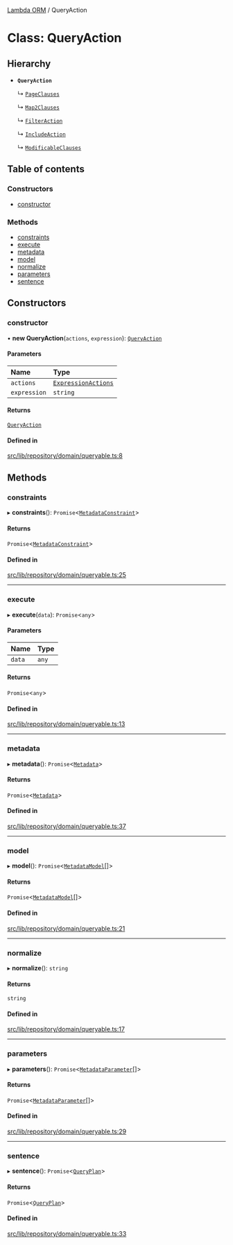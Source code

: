 [Lambda ORM](../README.md) / QueryAction

# Class: QueryAction

## Hierarchy

- **`QueryAction`**

  ↳ [`PageClauses`](PageClauses.md)

  ↳ [`Map2Clauses`](Map2Clauses.md)

  ↳ [`FilterAction`](FilterAction.md)

  ↳ [`IncludeAction`](IncludeAction.md)

  ↳ [`ModificableClauses`](ModificableClauses.md)

## Table of contents

### Constructors

- [constructor](QueryAction.md#constructor)

### Methods

- [constraints](QueryAction.md#constraints)
- [execute](QueryAction.md#execute)
- [metadata](QueryAction.md#metadata)
- [model](QueryAction.md#model)
- [normalize](QueryAction.md#normalize)
- [parameters](QueryAction.md#parameters)
- [sentence](QueryAction.md#sentence)

## Constructors

### constructor

• **new QueryAction**(`actions`, `expression`): [`QueryAction`](QueryAction.md)

#### Parameters

| Name | Type |
| :------ | :------ |
| `actions` | [`ExpressionActions`](../interfaces/ExpressionActions.md) |
| `expression` | `string` |

#### Returns

[`QueryAction`](QueryAction.md)

#### Defined in

[src/lib/repository/domain/queryable.ts:8](https://github.com/FlavioLionelRita/lambdaorm-base/blob/f6f4b0e/src/lib/repository/domain/queryable.ts#L8)

## Methods

### constraints

▸ **constraints**(): `Promise`\<[`MetadataConstraint`](../interfaces/MetadataConstraint.md)\>

#### Returns

`Promise`\<[`MetadataConstraint`](../interfaces/MetadataConstraint.md)\>

#### Defined in

[src/lib/repository/domain/queryable.ts:25](https://github.com/FlavioLionelRita/lambdaorm-base/blob/f6f4b0e/src/lib/repository/domain/queryable.ts#L25)

___

### execute

▸ **execute**(`data`): `Promise`\<`any`\>

#### Parameters

| Name | Type |
| :------ | :------ |
| `data` | `any` |

#### Returns

`Promise`\<`any`\>

#### Defined in

[src/lib/repository/domain/queryable.ts:13](https://github.com/FlavioLionelRita/lambdaorm-base/blob/f6f4b0e/src/lib/repository/domain/queryable.ts#L13)

___

### metadata

▸ **metadata**(): `Promise`\<[`Metadata`](../interfaces/Metadata.md)\>

#### Returns

`Promise`\<[`Metadata`](../interfaces/Metadata.md)\>

#### Defined in

[src/lib/repository/domain/queryable.ts:37](https://github.com/FlavioLionelRita/lambdaorm-base/blob/f6f4b0e/src/lib/repository/domain/queryable.ts#L37)

___

### model

▸ **model**(): `Promise`\<[`MetadataModel`](../interfaces/MetadataModel.md)[]\>

#### Returns

`Promise`\<[`MetadataModel`](../interfaces/MetadataModel.md)[]\>

#### Defined in

[src/lib/repository/domain/queryable.ts:21](https://github.com/FlavioLionelRita/lambdaorm-base/blob/f6f4b0e/src/lib/repository/domain/queryable.ts#L21)

___

### normalize

▸ **normalize**(): `string`

#### Returns

`string`

#### Defined in

[src/lib/repository/domain/queryable.ts:17](https://github.com/FlavioLionelRita/lambdaorm-base/blob/f6f4b0e/src/lib/repository/domain/queryable.ts#L17)

___

### parameters

▸ **parameters**(): `Promise`\<[`MetadataParameter`](../interfaces/MetadataParameter.md)[]\>

#### Returns

`Promise`\<[`MetadataParameter`](../interfaces/MetadataParameter.md)[]\>

#### Defined in

[src/lib/repository/domain/queryable.ts:29](https://github.com/FlavioLionelRita/lambdaorm-base/blob/f6f4b0e/src/lib/repository/domain/queryable.ts#L29)

___

### sentence

▸ **sentence**(): `Promise`\<[`QueryPlan`](../interfaces/QueryPlan.md)\>

#### Returns

`Promise`\<[`QueryPlan`](../interfaces/QueryPlan.md)\>

#### Defined in

[src/lib/repository/domain/queryable.ts:33](https://github.com/FlavioLionelRita/lambdaorm-base/blob/f6f4b0e/src/lib/repository/domain/queryable.ts#L33)
